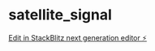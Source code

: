 # satellite_signal

[Edit in StackBlitz next generation editor ⚡️](https://stackblitz.com/~/github.com/AkashVyavahare07/satellite_signal)